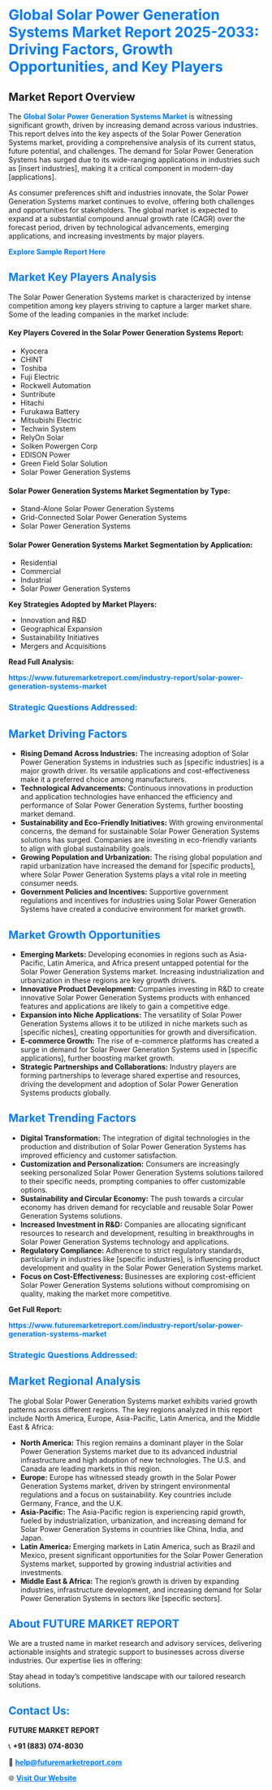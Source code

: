 <h1 style="color: #007BFF;">Global Solar Power Generation Systems Market Report 2025-2033: Driving Factors, Growth Opportunities, and Key Players</h1>

<section id="overview">
<h2>Market Report Overview</h2>
<p>The <a href="https://www.futuremarketreport.com/industry-report/solar-power-generation-systems-market" style="color: #007BFF; text-decoration: none;"><strong>Global Solar Power Generation Systems Market</strong></a> is witnessing significant growth, driven by increasing demand across various industries. This report delves into the key aspects of the Solar Power Generation Systems market, providing a comprehensive analysis of its current status, future potential, and challenges. The demand for Solar Power Generation Systems has surged due to its wide-ranging applications in industries such as [insert industries], making it a critical component in modern-day [applications].</p>
<p>As consumer preferences shift and industries innovate, the Solar Power Generation Systems market continues to evolve, offering both challenges and opportunities for stakeholders. The global market is expected to expand at a substantial compound annual growth rate (CAGR) over the forecast period, driven by technological advancements, emerging applications, and increasing investments by major players.</p>
</section>

<section id="overview">
<p><a href="https://www.futuremarketreport.com/request-sample/reportId=99724" style="color: #007BFF; text-decoration: none;"><strong>Explore Sample Report Here</strong></a></p>
</section>

<section id="key-players">
<h2 style="color: #007BFF;">Market Key Players Analysis</h2>
<p>The Solar Power Generation Systems market is characterized by intense competition among key players striving to capture a larger market share. Some of the leading companies in the market include:</p>
<h4>Key Players Covered in the Solar Power Generation Systems Report:</h4>
<ul><li>Kyocera</li><li>CHINT</li><li>Toshiba</li><li>Fuji Electric</li><li>Rockwell Automation</li><li>Suntribute</li><li>Hitachi</li><li>Furukawa Battery</li><li>Mitsubishi Electric</li><li>Techwin System</li><li>RelyOn Solar</li><li>Solken Powergen Corp</li><li>EDISON Power</li><li>Green Field Solar Solution</li><li>Solar Power Generation Systems</li></ul>
<h4>Solar Power Generation Systems Market Segmentation by Type:</h4>
<ul><li>Stand-Alone Solar Power Generation Systems</li><li>Grid-Connected Solar Power Generation Systems</li><li>Solar Power Generation Systems</li></ul>

<h4>Solar Power Generation Systems Market Segmentation by Application:</h4>
<ul><li>Residential</li><li>Commercial</li><li>Industrial</li><li>Solar Power Generation Systems</li></ul>
<p><strong>Key Strategies Adopted by Market Players:</strong></p>
<ul>
<li>Innovation and R&D</li>
<li>Geographical Expansion</li>
<li>Sustainability Initiatives</li>
<li>Mergers and Acquisitions</li>
</ul>
</section>

<section>
<p><strong>Read Full Analysis: </strong></p><a href="https://www.futuremarketreport.com/industry-report/solar-power-generation-systems-market" style="color: #007BFF; text-decoration: none;"><strong>https://www.futuremarketreport.com/industry-report/solar-power-generation-systems-market</strong></a>
<h3 style="color: #007BFF;">Strategic Questions Addressed:</h3>
</section>

<section id="driving-factors">
<h2 style="color: #007BFF;">Market Driving Factors</h2>
<ul>
<li><strong>Rising Demand Across Industries:</strong> The increasing adoption of Solar Power Generation Systems in industries such as [specific industries] is a major growth driver. Its versatile applications and cost-effectiveness make it a preferred choice among manufacturers.</li>
<li><strong>Technological Advancements:</strong> Continuous innovations in production and application technologies have enhanced the efficiency and performance of Solar Power Generation Systems, further boosting market demand.</li>
<li><strong>Sustainability and Eco-Friendly Initiatives:</strong> With growing environmental concerns, the demand for sustainable Solar Power Generation Systems solutions has surged. Companies are investing in eco-friendly variants to align with global sustainability goals.</li>
<li><strong>Growing Population and Urbanization:</strong> The rising global population and rapid urbanization have increased the demand for [specific products], where Solar Power Generation Systems plays a vital role in meeting consumer needs.</li>
<li><strong>Government Policies and Incentives:</strong> Supportive government regulations and incentives for industries using Solar Power Generation Systems have created a conducive environment for market growth.</li>
</ul>
</section>

<section id="growth-opportunities">
<h2 style="color: #007BFF;">Market Growth Opportunities</h2>
<ul>
<li><strong>Emerging Markets:</strong> Developing economies in regions such as Asia-Pacific, Latin America, and Africa present untapped potential for the Solar Power Generation Systems market. Increasing industrialization and urbanization in these regions are key growth drivers.</li>
<li><strong>Innovative Product Development:</strong> Companies investing in R&D to create innovative Solar Power Generation Systems products with enhanced features and applications are likely to gain a competitive edge.</li>
<li><strong>Expansion into Niche Applications:</strong> The versatility of Solar Power Generation Systems allows it to be utilized in niche markets such as [specific niches], creating opportunities for growth and diversification.</li>
<li><strong>E-commerce Growth:</strong> The rise of e-commerce platforms has created a surge in demand for Solar Power Generation Systems used in [specific applications], further boosting market growth.</li>
<li><strong>Strategic Partnerships and Collaborations:</strong> Industry players are forming partnerships to leverage shared expertise and resources, driving the development and adoption of Solar Power Generation Systems products globally.</li>
</ul>
</section>

<section id="trending-factors">
<h2 style="color: #007BFF;">Market Trending Factors</h2>
<ul>
<li><strong>Digital Transformation:</strong> The integration of digital technologies in the production and distribution of Solar Power Generation Systems has improved efficiency and customer satisfaction.</li>
<li><strong>Customization and Personalization:</strong> Consumers are increasingly seeking personalized Solar Power Generation Systems solutions tailored to their specific needs, prompting companies to offer customizable options.</li>
<li><strong>Sustainability and Circular Economy:</strong> The push towards a circular economy has driven demand for recyclable and reusable Solar Power Generation Systems solutions.</li>
<li><strong>Increased Investment in R&D:</strong> Companies are allocating significant resources to research and development, resulting in breakthroughs in Solar Power Generation Systems technology and applications.</li>
<li><strong>Regulatory Compliance:</strong> Adherence to strict regulatory standards, particularly in industries like [specific industries], is influencing product development and quality in the Solar Power Generation Systems market.</li>
<li><strong>Focus on Cost-Effectiveness:</strong> Businesses are exploring cost-efficient Solar Power Generation Systems solutions without compromising on quality, making the market more competitive.</li>
</ul>
</section>

<section>
<p><strong>Get Full Report: </strong></p><a href="https://www.futuremarketreport.com/industry-report/solar-power-generation-systems-market" style="color: #007BFF; text-decoration: none;"><strong>https://www.futuremarketreport.com/industry-report/solar-power-generation-systems-market</strong></a>
<h3 style="color: #007BFF;">Strategic Questions Addressed:</h3>
</section>


<section id="regional-analysis">
<h2 style="color: #007BFF;">Market Regional Analysis</h2>
<p>The global Solar Power Generation Systems market exhibits varied growth patterns across different regions. The key regions analyzed in this report include North America, Europe, Asia-Pacific, Latin America, and the Middle East & Africa:</p>
<ul>
<li><strong>North America:</strong> This region remains a dominant player in the Solar Power Generation Systems market due to its advanced industrial infrastructure and high adoption of new technologies. The U.S. and Canada are leading markets in this region.</li>
<li><strong>Europe:</strong> Europe has witnessed steady growth in the Solar Power Generation Systems market, driven by stringent environmental regulations and a focus on sustainability. Key countries include Germany, France, and the U.K.</li>
<li><strong>Asia-Pacific:</strong> The Asia-Pacific region is experiencing rapid growth, fueled by industrialization, urbanization, and increasing demand for Solar Power Generation Systems in countries like China, India, and Japan.</li>
<li><strong>Latin America:</strong> Emerging markets in Latin America, such as Brazil and Mexico, present significant opportunities for the Solar Power Generation Systems market, supported by growing industrial activities and investments.</li>
<li><strong>Middle East & Africa:</strong> The region’s growth is driven by expanding industries, infrastructure development, and increasing demand for Solar Power Generation Systems in sectors like [specific sectors].</li>
</ul>
</section>

<footer>
<h2 style="color: #007BFF;">About FUTURE MARKET REPORT</h2>
<p>We are a trusted name in market research and advisory services, delivering actionable insights and strategic support to businesses across diverse industries. Our expertise lies in offering:</p>

<p>Stay ahead in today’s competitive landscape with our tailored research solutions.</p>

<h2 style="color: #007BFF;">Contact Us:</h2>
<p><strong>FUTURE MARKET REPORT</strong></p>
<p>📞 <strong>+91 (883) 074-8030</strong></p>
<p>📧 <strong><a href="mailto:help@futuremarketreport.com" style="color: #007BFF;">help@futuremarketreport.com</a></strong></p>
<p>🌐 <strong><a href="https://www.futuremarketreport.com/" style="color: #007BFF;">Visit Our Website</a></strong></p>
</footer>